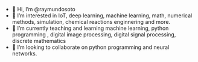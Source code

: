 - 👋 Hi, I’m @raymundosoto
- 👀 I’m interested in IoT, deep learning, machine learning, math, numerical methods, simulation, chemical reactions enginnering and more. 
- 🌱 I’m currently teaching and learning machine learning, python programming , digital image processing, digital signal processing, discrete mathematics
- 💞️ I’m looking to collaborate on python programming and neural networks.

<!---
raymundosoto/raymundosoto is a ✨ special ✨ repository because its `README.md` (this file) appears on your GitHub profile.
You can click the Preview link to take a look at your changes.
--->

